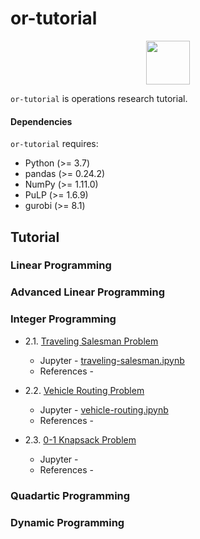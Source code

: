 # or-tutorial

<p align="center">
  <img height="70" src="https://upload.wikimedia.org/wikipedia/en/a/a7/COIN_OR_LOGO.png" />
</p>

`or-tutorial` is operations research tutorial.

#### Dependencies

`or-tutorial` requires:

* Python (>= 3.7)
* pandas (>= 0.24.2)
* NumPy (>= 1.11.0)
* PuLP (>= 1.6.9)
* gurobi (>= 8.1)

## Tutorial

### Linear Programming

### Advanced Linear Programming

### Integer Programming

- 2.1. [Traveling Salesman Problem]()
  - Jupyter - [traveling-salesman.ipynb](https://nbviewer.jupyter.org/github/unerue/or-tutorial/blob/master/examples/traveling-salesman.ipynb)
  - References - []()

- 2.2. [Vehicle Routing Problem]()
  - Jupyter - [vehicle-routing.ipynb](https://nbviewer.jupyter.org/github/unerue/or-tutorial/blob/master/examples/vehicle-routing.ipynb)
  - References - []()

- 2.3. [0-1 Knapsack Problem]()
  - Jupyter - []()
  - References - []()

### Quadartic Programming

### Dynamic Programming
